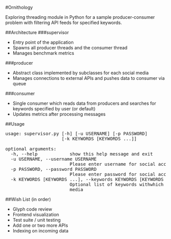 #Ornithology

Exploring threading module in Python for a sample producer-consumer problem
with filtering API feeds for specified keywords. 

##Architecture
###supervisor
* Entry point of the application
* Spawns all producer threads and the consumer thread
* Manages benchmark metrics

###producer
* Abstract class implemented by subclasses for each social media
* Manages connections to external APIs and pushes data to consumer via queue

###consumer
* Single consumer which reads data from producers and searches for keywords
specified by user (or default)
* Updates metrics after processing messages

##Usage
<pre>
usage: supervisor.py [-h] [-u USERNAME] [-p PASSWORD]
                     [-k KEYWORDS [KEYWORDS ...]]

optional arguments:
  -h, --help            show this help message and exit
  -u USERNAME, --username USERNAME
                        Please enter username for social accounts
  -p PASSWORD, --password PASSWORD
                        Please enter password for social accounts
  -k KEYWORDS [KEYWORDS ...], --keywords KEYWORDS [KEYWORDS ...]
                        Optional list of keywords withwhich to search social
                        media
</pre>

##Wish List (in order)
* Glyph code review
* Frontend visualization
* Test suite / unit testing
* Add one or two more APIs
* Indexing on incoming data

